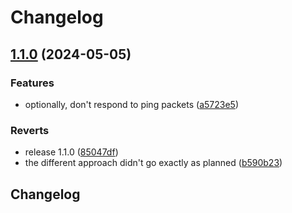 # Changelog

## [1.1.0](https://github.com/voidpointer0x00/group-whitelist/compare/1.0.0...1.1.0) (2024-05-05)


### Features

* optionally, don't respond to ping packets ([a5723e5](https://github.com/voidpointer0x00/group-whitelist/commit/a5723e55b04a5043da1579988da6ccc80fac174b))


### Reverts

* release 1.1.0 ([85047df](https://github.com/voidpointer0x00/group-whitelist/commit/85047df132517b8d2a34fb1299e619abbcef7315))
* the different approach didn't go exactly as planned ([b590b23](https://github.com/voidpointer0x00/group-whitelist/commit/b590b23c32b89d85e29aeee94f3386a057c09adc))

## Changelog

